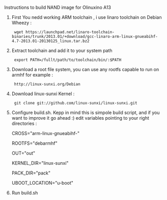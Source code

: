 Instructions to build NAND image for Olinuxino A13

1. First You nedd working ARM  toolchain , i use linaro toolchain on Debian Wheezy :
    
        wget https://launchpad.net/linaro-toolchain-binaries/trunk/2013.01/+download/gcc-linaro-arm-linux-gnueabihf-4.7-2013.01-20130125_linux.tar.bz2

2. Extract toolchain and add it to your system path 
    
        export PATH=/fullt/path/to/toolchain/bin/:$PATH

3. Download a root file system, you can use any rootfs capable to run on armhf for example : 

        http://linux-sunxi.org/Debian

4. Download linux-sunxi Kernel :

        git clone git://github.com/linux-sunxi/linux-sunxi.git

5. Configure build.sh. Kepp in mind this is simpole build script, and if you want to improve it go ahead :) 
  edit variables pointing to your right directories :

    CROSS="arm-linux-gnueabihf-"
    
    ROOTFS="debarmhf"
    
    OUT="out"
    
    KERNEL_DIR="linux-sunxi"
    
    PACK_DIR="pack"
    
    UBOOT_LOCATION="u-boot"

6. Run build.sh
